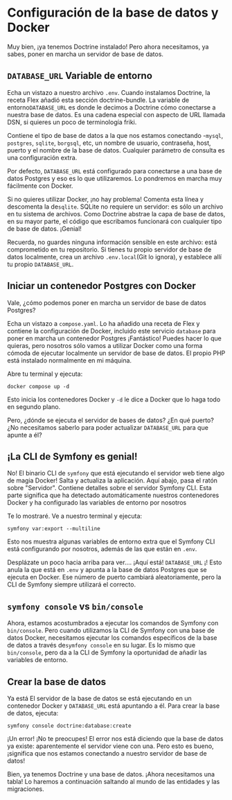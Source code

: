 # Configuración de la base de datos y Docker

Muy bien, ¡ya tenemos Doctrine instalado! Pero ahora necesitamos, ya sabes, poner en marcha un servidor de base de datos.

## `DATABASE_URL` Variable de entorno

Echa un vistazo a nuestro archivo `.env`. Cuando instalamos Doctrine, la receta Flex añadió esta sección doctrine-bundle. La variable de entorno`DATABASE_URL` es donde le decimos a Doctrine cómo conectarse a nuestra base de datos. Es una cadena especial con aspecto de URL llamada DSN, si quieres un poco de terminología friki.

Contiene el tipo de base de datos a la que nos estamos conectando -`mysql`, `postgres`, `sqlite`, `borgsql`, etc, un nombre de usuario, contraseña, host, puerto y el nombre de la base de datos. Cualquier parámetro de consulta es una configuración extra.

Por defecto, `DATABASE_URL` está configurado para conectarse a una base de datos Postgres y eso es lo que utilizaremos. Lo pondremos en marcha muy fácilmente con Docker.

Si no quieres utilizar Docker, ¡no hay problema! Comenta esta línea y descomenta la de`sqlite`. SQLite no requiere un servidor: es sólo un archivo en tu sistema de archivos. Como Doctrine abstrae la capa de base de datos, en su mayor parte, el código que escribamos funcionará con cualquier tipo de base de datos. ¡Genial!

Recuerda, no guardes ninguna información sensible en este archivo: está comprometido en tu repositorio. Si tienes tu propio servidor de base de datos localmente, crea un archivo `.env.local`(Git lo ignora), y establece allí tu propio `DATABASE_URL`.

## Iniciar un contenedor Postgres con Docker

Vale, ¿cómo podemos poner en marcha un servidor de base de datos Postgres?

Echa un vistazo a `compose.yaml`. Lo ha añadido una receta de Flex y contiene la configuración de Docker, incluido este servicio `database` para poner en marcha un contenedor Postgres ¡Fantástico! Puedes hacer lo que quieras, pero nosotros sólo vamos a utilizar Docker como una forma cómoda de ejecutar localmente un servidor de base de datos. El propio PHP está instalado normalmente en mi máquina.

Abre tu terminal y ejecuta:

```terminal
docker compose up -d
```

Esto inicia los contenedores Docker y `-d` le dice a Docker que lo haga todo en segundo plano.

Pero, ¿dónde se ejecuta el servidor de bases de datos? ¿En qué puerto? ¿No necesitamos saberlo para poder actualizar `DATABASE_URL` para que apunte a él?

## ¡La CLI de Symfony es genial!

No! El binario CLI de `symfony` que está ejecutando el servidor web tiene algo de magia Docker! Salta y actualiza la aplicación. Aquí abajo, pasa el ratón sobre "Servidor". Contiene detalles sobre el servidor Symfony CLI. Esta parte significa que ha detectado automáticamente nuestros contenedores Docker y ha configurado las variables de entorno por nosotros

Te lo mostraré. Ve a nuestro terminal y ejecuta:

```terminal
symfony var:export --multiline
```

Esto nos muestra algunas variables de entorno extra que el Symfony CLI está configurando por nosotros, además de las que están en `.env`. 

Desplázate un poco hacia arriba para ver.... ¡Aquí está! `DATABASE_URL` ¡! Esto anula la que está en `.env` y apunta a la base de datos Postgres que se ejecuta en Docker. Ese número de puerto cambiará aleatoriamente, pero la CLI de Symfony siempre utilizará el correcto.

## `symfony console` vs `bin/console`

Ahora, estamos acostumbrados a ejecutar los comandos de Symfony con `bin/console`. Pero cuando utilizamos la CLI de Symfony con una base de datos Docker, necesitamos ejecutar los comandos específicos de la base de datos a través de`symfony console` en su lugar. Es lo mismo que `bin/console`, pero da a la CLI de Symfony la oportunidad de añadir las variables de entorno.

## Crear la base de datos

Ya está El servidor de la base de datos se está ejecutando en un contenedor Docker y `DATABASE_URL` está apuntando a él. Para crear la base de datos, ejecuta:

```terminal
symfony console doctrine:database:create
```

¡Un error! ¡No te preocupes! El error nos está diciendo que la base de datos ya existe: aparentemente el servidor viene con una. Pero esto es bueno, ¡significa que nos estamos conectando a nuestro servidor de base de datos!

Bien, ya tenemos Doctrine y una base de datos. ¡Ahora necesitamos una tabla! Lo haremos a continuación saltando al mundo de las entidades y las migraciones.
